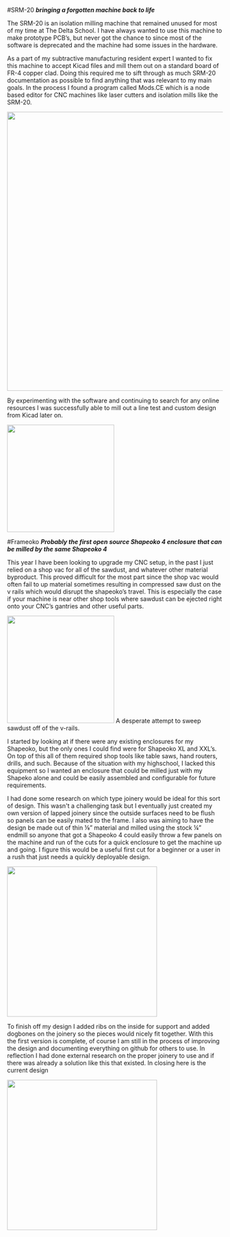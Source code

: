 #SRM-20
***bringing a forgotten machine back to life***

The SRM-20 is an isolation milling machine that remained unused for most of my time at The Delta School. I have always wanted to use this machine to make prototype PCB’s, but never got the chance to since most of the software is deprecated and the machine had some issues in the hardware. 

As a part of my subtractive manufacturing resident expert I wanted to fix this machine to accept Kicad files and mill them out on a standard board of FR-4 copper clad. Doing this required me to sift through as much SRM-20 documentation as possible to find anything that was relevant to my main goals. In the process I found a program called Mods.CE which is a node based editor for CNC machines like laser cutters and isolation mills like the SRM-20. 

<img src="https://github.com/user-attachments/assets/1247dede-ea45-4498-b154-6e804b7556ee" width="650">

By experimenting with the software and continuing to search for any online resources I was successfully able to mill out a line test and custom design from Kicad later on. 

<img src="https://github.com/user-attachments/assets/fd20dfd2-844f-4e72-ab47-ecdbe2551df3" width="250">

#Frameoko 
***Probably the first open source Shapeoko 4 enclosure that can be milled by the same Shapeoko 4***

This year I have been looking to upgrade my CNC setup, in the past I just relied on a shop vac for all of the sawdust, and whatever other material byproduct. This proved difficult for the most part since the shop vac would often fail to up material sometimes resulting in compressed saw dust on the v rails which would disrupt the shapeoko’s travel. This is especially the case if your machine is near other shop tools where sawdust can be ejected right onto your CNC’s gantries and other useful parts.

<img src="https://github.com/user-attachments/assets/3bfa7c13-dbe1-463f-aaec-7a71ca1bb33c" width="250">
A desperate attempt to sweep sawdust off of the v-rails. 

I started by looking at if there were any existing enclosures for my Shapeoko, but the only ones I could find were for Shapeoko XL and XXL’s. On top of this all of them required shop tools like table saws, hand routers, drills, and such. Because of the situation with my highschool, I lacked this equipment so I wanted an enclosure that could be milled just with my Shapeko alone and could be easily assembled and configurable for future requirements. 

I had done some research on which type joinery would be ideal for this sort of design. This wasn't a challenging task but I eventually just created my own version of lapped joinery since the outside surfaces need to be flush so panels can be easily mated to the frame. I also was aiming to have the design be made out of thin ⅛” material and milled using the stock ¼” endmill so anyone that got a Shapeoko 4 could easily throw a few panels on the machine and run of the cuts for a quick enclosure to get the machine up and going. I figure this would be a useful first cut for a beginner or a user in a rush that just needs a quickly deployable design. 

<img src="https://github.com/user-attachments/assets/f40d5ac4-2b82-4b25-96bd-ac58247cd99c" width="350">

To finish off my design I added ribs on the inside for support and added dogbones on the joinery so the pieces would nicely fit together. With this the first version is complete, of course I am still in the process of improving the design and documenting everything on github for others to use. In reflection I had done external research on the proper joinery to use and if there was already a solution like this that existed. In closing here is the current design 

<img src="https://github.com/user-attachments/assets/82ea135a-8a22-4951-9fa7-c02061df3550" width="350">


